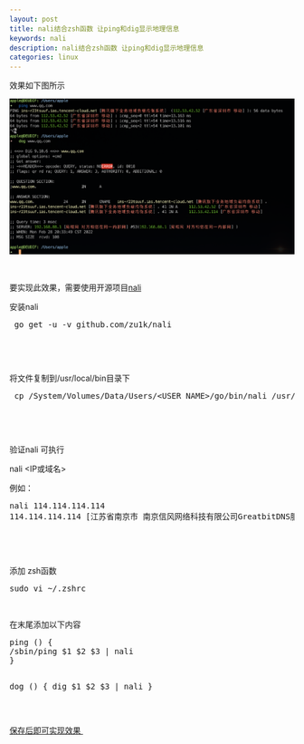 ```yaml
---
layout: post
title: nali结合zsh函数 让ping和dig显示地理信息
keywords: nali
description: nali结合zsh函数 让ping和dig显示地理信息
categories: linux
---
```

效果如下图所示

<p><img src="/images/blog/725676-20220228203502422-1981016632.png" alt="" /></p>
<p>&nbsp;</p>
<p>要实现此效果，需要使用开源项目<a href="https://github.com/zu1k/nali" target="_blank">nali</a> &nbsp;</p>
<p>安装nali</p>
<div class="cnblogs_Highlighter">
<pre class="brush:bash;gutter:true;"> go get -u -v github.com/zu1k/nali
</pre>
</div>
<p>&nbsp;</p>
<p>&nbsp;</p>
<p>将文件复制到/usr/local/bin目录下</p>
<div class="cnblogs_Highlighter">
<pre class="brush:bash;gutter:true;"> cp /System/Volumes/Data/Users/&lt;USER_NAME&gt;/go/bin/nali /usr/local/bin
</pre>
</div>
<p>&nbsp;</p>
<p>&nbsp;</p>
<p>验证nali 可执行&nbsp;</p>
<p>nali &lt;IP或域名&gt;</p>
<p>例如：</p>
<div class="cnblogs_Highlighter">
<pre class="brush:bash;gutter:true;">nali 114.114.114.114
114.114.114.114 [江苏省南京市 南京信风网络科技有限公司GreatbitDNS服务器]
</pre>
</div>
<p>&nbsp;</p>
<p>&nbsp;</p>
<p>添加 zsh函数</p>
<div class="cnblogs_Highlighter">
<pre class="brush:bash;gutter:true;">sudo vi ~/.zshrc
</pre>
</div>
<p>&nbsp;</p>
<p>在末尾添加以下内容</p>
<div class="cnblogs_Highlighter">
<pre class="brush:bash;gutter:true;">ping () {
/sbin/ping $1 $2 $3 | nali
}

dog () {
dig $1 $2 $3 | nali
}
</pre>
</div>
<p>&nbsp;</p>
<p><a href="https://www.cnblogs.com/id404/" target="_blank">保存后即可实现效果&nbsp;</a></p>
    
